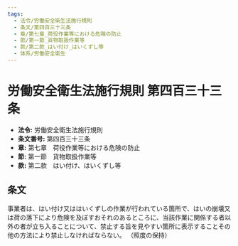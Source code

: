```yaml
---
tags:
  - 法令/労働安全衛生法施行規則
  - 条文/第四百三十三条
  - 章/第七章_荷役作業等における危険の防止
  - 節/第一節_貨物取扱作業等
  - 款/第二款_はい付け_はいくずし等
  - 体系/労働安全衛生
---
```

# 労働安全衛生法施行規則 第四百三十三条

- **法令:** 労働安全衛生法施行規則
- **条文番号:** 第四百三十三条
- **章:** 第七章　荷役作業等における危険の防止
- **節:** 第一節　貨物取扱作業等
- **款:** 第二款　はい付け、はいくずし等

## 条文
事業者は、はい付け又ははいくずしの作業が行われている箇所で、はいの崩壊又は荷の落下により危険を及ぼすおそれのあるところに、当該作業に関係する者以外の者が立ち入ることについて、禁止する旨を見やすい箇所に表示することその他の方法により禁止しなければならない。
（照度の保持）

